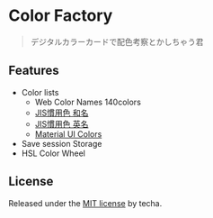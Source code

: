 Color Factory
======================
> デジタルカラーカードで配色考察とかしちゃう君

## Features
* Color lists
    * Web Color Names 140colors
    * [JIS慣用色 和名](http://www.color-sample.com/popular/jiscolor/ja/)
    * [JIS慣用色 英名](http://www.color-sample.com/popular/jiscolor/en/)
    * [Material UI Colors](https://material.io/guidelines/style/color.html#color-color-palette)
* Save session Storage
* HSL Color Wheel

## License
Released under the [MIT license](LICENSE.txt) by techa.
